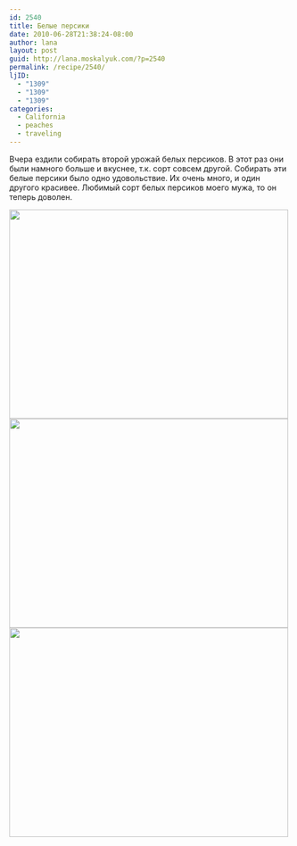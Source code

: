 ```yaml
---
id: 2540
title: Белые персики
date: 2010-06-28T21:38:24-08:00
author: lana
layout: post
guid: http://lana.moskalyuk.com/?p=2540
permalink: /recipe/2540/
ljID:
  - "1309"
  - "1309"
  - "1309"
categories:
  - California
  - peaches
  - traveling
---
```

Вчера ездили собирать второй урожай белых персиков. В этот раз они были намного больше и вкуснее, т.к. сорт совсем другой. Собирать эти белые персики было одно удовольствие. Их очень много, и один другого красивее. Любимый сорт белых персиков моего мужа, то он теперь доволен.

<img loading="lazy" class="alignnone" title="White peaches" src="http://farm5.static.flickr.com/4101/4744989468_0a86d10267.jpg" alt="" width="500" height="375" /> 

<img loading="lazy" class="alignnone" title="White peaches" src="http://farm5.static.flickr.com/4119/4744993038_78712fa947.jpg" alt="" width="500" height="375" /> 

<img loading="lazy" class="alignnone" title="white peaches" src="http://farm5.static.flickr.com/4137/4744360499_4c2cfa3b9f.jpg" alt="" width="500" height="375" />